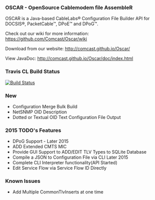 ### OSCAR - OpenSource Cablemodem file AssembleR

OSCAR is a Java-based CableLabs&reg; Configuration File Builder API for DOCSIS&reg;, PacketCable&trade;, DPoE&trade; and DPoG&trade;.

Check out our wiki for more information: https://github.com/Comcast/Oscar/wiki

Download from our website: http://comcast.github.io/Oscar/

View JavaDoc: http://comcast.github.io/Oscar/doc/index.html

### Travis CL Build Status

[![Build Status](https://travis-ci.org/Comcast/Oscar.svg?branch=master)](https://travis-ci.org/Comcast/Oscar)

### New
* Configuration Merge Bulk Build
* NetSNMP OID Description
* Dotted or Textual OID Text Configuration File Output

### 2015 TODO's Features

* DPoG Support - Later 2015
* ADD Extended CMTS MIC
* Provide GUI Support to ADD/EDIT TLV Types to SQLite Database
* Compile a JSON to Configuration File via CLI Later 2015
* Complete CLI Interpreter functionality(API Started)
* Edit Service Flow via Service Flow ID Directly

### Known Issues

* Add Multiple CommonTlvInserts at one time

